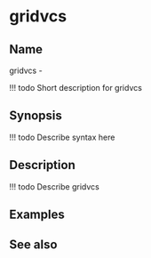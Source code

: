 

# gridvcs


## Name
gridvcs - 

<!-- prettier-ignore -->
!!! todo
     Short description for gridvcs

## Synopsis
<!-- prettier-ignore -->
!!! todo
    Describe syntax here

## Description
<!-- prettier-ignore -->
!!! todo
    Describe gridvcs

## Examples

## See also

